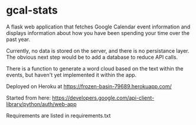 # gcal-stats

A flask web application that fetches Google Calendar event information and displays information about how you have been spending your time over the past year. 

Currently, no data is stored on the server, and there is no persistance layer.
The obvious next step would be to add a database to reduce API calls. 

There is a function to generate a word cloud based on the text within the events, but haven't yet implemented it within the app. 

Deployed on Heroku at https://frozen-basin-79689.herokuapp.com/

Started from here:
https://developers.google.com/api-client-library/python/auth/web-app

Requirements are listed in requirements.txt